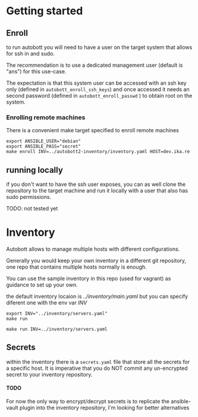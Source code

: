 # Getting started

## Enroll

to run autobott you will need to have a user on the target system that allows for ssh in and sudo.

The recommendation is to use a dedicated management user (default is "ans") for this use-case.

The expectation is that this system user can be accessed with an ssh key only (defined in `autobott_enroll_ssh_keys`)
and once accessed it needs an second password (defined in `autobott_enroll_passwd` ) to obtain root on the system.

### Enrolling remote machines 

There is a convenient make target specified to enroll remote machines

```
export ANSIBLE_USER="debian"
export ANSIBLE_PASS="secret"
make enroll INV=../autobott2-inventory/inventory.yaml HOST=dev.ika.re

```

## running locally
if you don't want to have the ssh user exposes, you can as well clone the repository to the target machine
and run it locally with a user that also has sudo permissions.

TODO: not tested yet

# Inventory

Autobott allows to manage multiple hosts with different configurations.

Generally you would keep your own inventory in a different git repository, one repo that contains multiple hosts
normally is enough.

You can use the sample inventory in this repo (used for vagrant) as guidance to set up your own.

the default inventory locaion is _../inventory/main.yaml_ but you can specify diferent one with the env var
_INV_

```
export INV="../inventory/servers.yaml"
make run
```
```
make run INV=../inventory/servers.yaml
```

## Secrets

within the inventory there is a `secrets.yaml` file that store all the secrets for a specific host.
It is imperative that you do NOT commit any un-encrypted secret to your inventory repository.

#### TODO

For now the only way to encrypt/decrypt secrets is to replicate the ansible-vault plugin into the inventory 
repository, I'm looking for better alternatives